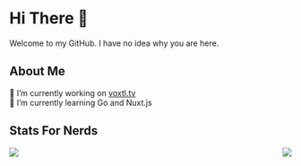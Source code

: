 # Hi There 👋
Welcome to my GitHub. I have no idea why you are here.

## About Me
🔭 I’m currently working on [voxtl.tv](https://voxtl.tv)  
🌱 I’m currently learning Go and Nuxt.js  

## Stats For Nerds
<img align="left" src="https://github-readme-stats.vercel.app/api?username=LukeHallett&show_icons=true" />
<img align="right" src="https://github-readme-stats.vercel.app/api/top-langs/?username=LukeHallett&layout=compact" />


<!--
**LukeHallett/LukeHallett** is a ✨ _special_ ✨ repository because its `README.md` (this file) appears on your GitHub profile.

Here are some ideas to get you started:

- 🔭 I’m currently working on ...
- 🌱 I’m currently learning ...
- 👯 I’m looking to collaborate on ...
- 🤔 I’m looking for help with ...
- 💬 Ask me about ...
- 📫 How to reach me: ...
- 😄 Pronouns: ...
- ⚡ Fun fact: ...
-->
